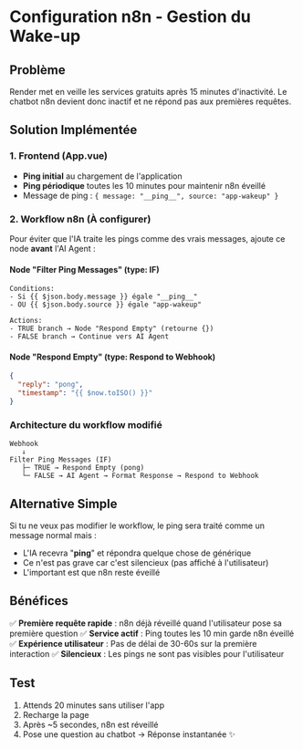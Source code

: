 # Configuration n8n - Gestion du Wake-up

## Problème
Render met en veille les services gratuits après 15 minutes d'inactivité. Le chatbot n8n devient donc inactif et ne répond pas aux premières requêtes.

## Solution Implémentée

### 1. Frontend (App.vue)
- **Ping initial** au chargement de l'application
- **Ping périodique** toutes les 10 minutes pour maintenir n8n éveillé
- Message de ping : `{ message: "__ping__", source: "app-wakeup" }`

### 2. Workflow n8n (À configurer)

Pour éviter que l'IA traite les pings comme des vrais messages, ajoute ce node **avant** l'AI Agent :

#### Node "Filter Ping Messages" (type: IF)
```
Conditions:
- Si {{ $json.body.message }} égale "__ping__"
- OU {{ $json.body.source }} égale "app-wakeup"

Actions:
- TRUE branch → Node "Respond Empty" (retourne {})
- FALSE branch → Continue vers AI Agent
```

#### Node "Respond Empty" (type: Respond to Webhook)
```json
{
  "reply": "pong",
  "timestamp": "{{ $now.toISO() }}"
}
```

### Architecture du workflow modifié

```
Webhook
   ↓
Filter Ping Messages (IF)
   ├─ TRUE → Respond Empty (pong)
   └─ FALSE → AI Agent → Format Response → Respond to Webhook
```

## Alternative Simple

Si tu ne veux pas modifier le workflow, le ping sera traité comme un message normal mais :
- L'IA recevra "__ping__" et répondra quelque chose de générique
- Ce n'est pas grave car c'est silencieux (pas affiché à l'utilisateur)
- L'important est que n8n reste éveillé

## Bénéfices

✅ **Première requête rapide** : n8n déjà réveillé quand l'utilisateur pose sa première question
✅ **Service actif** : Ping toutes les 10 min garde n8n éveillé
✅ **Expérience utilisateur** : Pas de délai de 30-60s sur la première interaction
✅ **Silencieux** : Les pings ne sont pas visibles pour l'utilisateur

## Test

1. Attends 20 minutes sans utiliser l'app
2. Recharge la page
3. Après ~5 secondes, n8n est réveillé
4. Pose une question au chatbot → Réponse instantanée ✨
